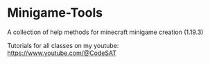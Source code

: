 # Minigame-Tools
A collection of help methods for minecraft minigame creation (1.19.3)

Tutorials for all classes on my youtube: https://www.youtube.com/@CodeSAT
